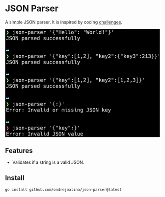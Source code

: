 # JSON Parser
A simple JSON parser. It is inspired by coding [challenges](https://codingchallenges.fyi/challenges/challenge-json-parser).

<img title="json-parser" alt="json-parser" src="json_parser.png">

## Features
- Validates if a string is a valid JSON.

## Install
```bash
go install github.com/ondrejmalina/json-parser@latest
```



